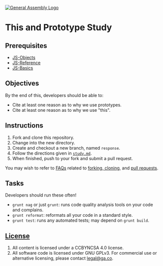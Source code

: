 [![General Assembly Logo](https://camo.githubusercontent.com/1a91b05b8f4d44b5bbfb83abac2b0996d8e26c92/687474703a2f2f692e696d6775722e636f6d2f6b6538555354712e706e67)](https://generalassemb.ly/education/web-development-immersive)

# This and Prototype Study

## Prerequisites

- [JS-Objects](https://github.com/ga-wdi-boston/js-objects)
- [JS-Reference](https://github.com/ga-wdi-boston/js-reference-types)
- [JS-Basics](https://github.com/ga-wdi-boston/js-basics)

## Objectives

By the end of this, developers should be able to:

- Cite at least one reason as to why we use prototypes.
- Cite at least one reason as to why we use "this".

## Instructions

1. Fork and clone this repository.
1. Change into the new directory.
1. Create and checkout a new branch, named `response`.
1. Follow the directions given in [`study.md`](study.md).
1. When finished, push to your fork and submit a pull request.

You may wish to refer to [FAQs](https://github.com/ga-wdi-boston/meta/wiki/)
related to [forking,
cloning](https://github.com/ga-wdi-boston/meta/wiki/ForkAndClone), and [pull
requests](https://github.com/ga-wdi-boston/meta/wiki/PullRequest).

## Tasks

Developers should run these often!

- `grunt nag` or just `grunt`: runs code quality analysis tools on your code
    and complains.
- `grunt reformat`: reformats all your code in a standard style.
- `grunt test`: runs any automated tests; may depend on `grunt build`.

## [License](LICENSE)

1. All content is licensed under a CC­BY­NC­SA 4.0 license.
1. All software code is licensed under GNU GPLv3. For commercial use or
    alternative licensing, please contact legal@ga.co.
